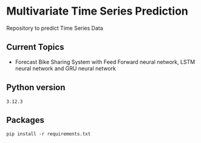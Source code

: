 # Multivariate Time Series Prediction

Repository to predict Time Series Data 

## Current Topics

- Forecast Bike Sharing System with Feed Forward neural network, LSTM neural network and GRU neural network

## Python version

    3.12.3

## Packages

    pip install -r requirements.txt